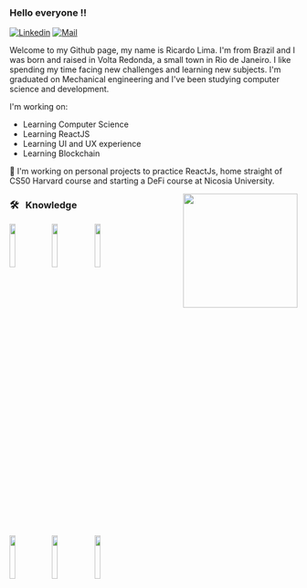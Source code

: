 ### Hello everyone !! 

<p>
<a href="https://www.linkedin.com/in/ricardo-pereira-274b22aa/" rel="nofollow"><img src="https://camo.githubusercontent.com/6dc9828248fb64760c234f5b24c275a4912e9bb546c281d0c8e67cecb3381669/68747470733a2f2f696d672e736869656c64732e696f2f62616467652f2d4c696e6b6564496e2d626c75653f7374796c653d666c6174266c6f676f3d4c696e6b6564696e266c6f676f436f6c6f723d7768697465" alt="Linkedin" data-canonical-src="https://img.shields.io/badge/-LinkedIn-blue?style=flat&amp;logo=Linkedin&amp;logoColor=white" style="max-width:100%;"></a>

<a href="mailto:limaricardop@gmail.com">
<img     src="https://camo.githubusercontent.com/4162fc627b288fde4095e803eab5cd03f2cef85ada617eefc497490b0e7a16a7/68747470733a2f2f696d672e736869656c64732e696f2f62616467652f2d456d61696c2d6331343433383f7374796c653d666c6174266c6f676f3d476d61696c266c6f676f436f6c6f723d7768697465" alt="Mail" data-canonical-src="https://img.shields.io/badge/-Email-c14438?style=flat&amp;logo=Gmail&amp;logoColor=white" style="max-width:100%;">
</a>
</p>

Welcome to my Github page, my name is Ricardo Lima. I'm from Brazil and I was born and raised in Volta Redonda, a small town in Rio de Janeiro. I like spending my time facing new challenges and learning new subjects. I'm graduated on Mechanical engineering and I've been studying computer science and development.

I'm working on:
* Learning Computer Science
* Learning ReactJS
* Learning UI and UX experience 
* Learning Blockchain 

🔭 I'm working on personal projects to practice ReactJs, home straight of CS50 Harvard course and starting a DeFi course at Nicosia University.

<img height="200px" align="right" src="https://github-readme-stats.vercel.app/api/top-langs/?username=limaricardo&layout=compact&theme=dark&hide_border=true&cache_seconds=2000" />
<h3>🛠 &nbsp; Knowledge</h3>
<code><img width="14%" src="https://www.vectorlogo.zone/logos/w3_html5/w3_html5-ar21.svg"></code>
<code><img width="14%" src="https://www.vectorlogo.zone/logos/javascript/javascript-horizontal.svg"></code>
<code><img width="14%" src="https://www.vectorlogo.zone/logos/reactjs/reactjs-ar21.svg"></code>
<br />
<code><img width="14%" src="https://www.vectorlogo.zone/logos/nodejs/nodejs-ar21.svg"></code>
<code><img width="14%" src="https://seeklogo.com/images/P/postgre-sql-logo-600AD1A66B-seeklogo.com.png"></code>
<code><img width="14%" src="https://upload.wikimedia.org/wikipedia/commons/thumb/1/18/C_Programming_Language.svg/380px-C_Programming_Language.svg.png"></code>
<br />
<br />
<br />
